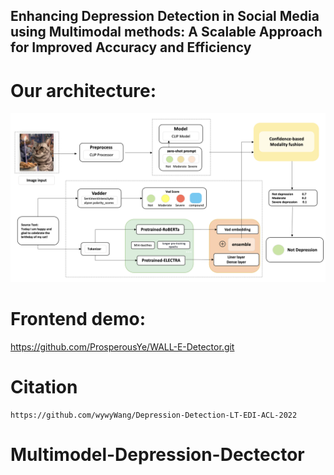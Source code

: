 ## Enhancing Depression Detection in Social Media using Multimodal methods: A Scalable Approach for Improved Accuracy and Efficiency

# Our architecture:
![image](./structure.png)

# Frontend demo:
https://github.com/ProsperousYe/WALL-E-Detector.git

# Citation
```
https://github.com/wywyWang/Depression-Detection-LT-EDI-ACL-2022
```
# Multimodel-Depression-Dectector
